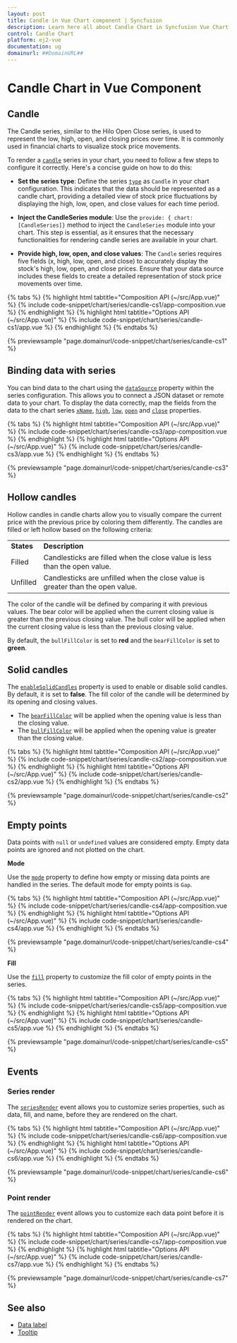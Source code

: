 ```yaml
---
layout: post
title: Candle in Vue Chart component | Syncfusion
description: Learn here all about Candle Chart in Syncfusion Vue Chart component of Syncfusion Essential JS 2 and more.
control: Candle Chart
platform: ej2-vue
documentation: ug
domainurl: ##DomainURL##
---
```


# Candle Chart in Vue Component

## Candle

The Candle series, similar to the Hilo Open Close series, is used to represent the low, high, open, and closing prices over time. It is commonly used in financial charts to visualize stock price movements.

To render a [`candle`](https://www.syncfusion.com/vue-components/vue-charts/chart-types/stock-chart) series in your chart, you need to follow a few steps to configure it correctly. Here's a concise guide on how to do this:
 
* **Set the series type**: Define the series [`type`](https://ej2.syncfusion.com/vue/documentation/api/chart/series/#type) as `Candle` in your chart configuration. This indicates that the data should be represented as a candle chart, providing a detailed view of stock price fluctuations by displaying the high, low, open, and close values for each time period.

* **Inject the CandleSeries module**: Use the `provide: { chart: [CandleSeries]}` method to inject the `CandleSeries` module into your chart. This step is essential, as it ensures that the necessary functionalities for rendering candle series are available in your chart.

* **Provide high, low, open, and close values**: The `Candle` series requires five fields (x, high, low, open, and close) to accurately display the stock's high, low, open, and close prices. Ensure that your data source includes these fields to create a detailed representation of stock price movements over time.

{% tabs %}
{% highlight html tabtitle="Composition API (~/src/App.vue)" %}
{% include code-snippet/chart/series/candle-cs1/app-composition.vue %}
{% endhighlight %}
{% highlight html tabtitle="Options API (~/src/App.vue)" %}
{% include code-snippet/chart/series/candle-cs1/app.vue %}
{% endhighlight %}
{% endtabs %}
        
{% previewsample "page.domainurl/code-snippet/chart/series/candle-cs1" %}

## Binding data with series

You can bind data to the chart using the [`dataSource`](https://ej2.syncfusion.com/vue/documentation/api/chart/series/#datasource) property within the series configuration. This allows you to connect a JSON dataset or remote data to your chart. To display the data correctly, map the fields from the data to the chart series [`xName`](https://ej2.syncfusion.com/vue/documentation/api/chart/series/#xname), [`high`](https://ej2.syncfusion.com/vue/documentation/api/chart/series/#high), [`low`](https://ej2.syncfusion.com/vue/documentation/api/chart/series/#low), [`open`](https://ej2.syncfusion.com/vue/documentation/api/chart/series/#open) and [`close`](https://ej2.syncfusion.com/vue/documentation/api/chart/series/#close) properties.

{% tabs %}
{% highlight html tabtitle="Composition API (~/src/App.vue)" %}
{% include code-snippet/chart/series/candle-cs3/app-composition.vue %}
{% endhighlight %}
{% highlight html tabtitle="Options API (~/src/App.vue)" %}
{% include code-snippet/chart/series/candle-cs3/app.vue %}
{% endhighlight %}
{% endtabs %}
        
{% previewsample "page.domainurl/code-snippet/chart/series/candle-cs3" %}

## Hollow candles

Hollow candles in candle charts allow you to visually compare the current price with the previous price by coloring them differently. The candles are filled or left hollow based on the following criteria:

<!-- markdownlint-disable MD033 -->
<table>
<tr>
<td><b>States</b></td>
<td><b>Description </b></td>
</tr>
<tr>
<td>Filled</td>
<td>Candlesticks are filled when the close value is less than the open value.</td>
</tr>
<tr>
<td>Unfilled</td>
<td>Candlesticks are unfilled when the close value is greater than the open value.</td>
</tr>
</table>

The color of the candle will be defined by comparing it with previous values. The bear color will be applied when the current closing value is greater than the previous closing value. The bull color will be applied when the current closing value is less than the previous closing value.

By default, the `bullFillColor` is set to **red** and the `bearFillColor` is set to **green**.

## Solid candles

The [`enableSolidCandles`](https://ej2.syncfusion.com/vue/documentation/api/chart/series/#enablesolidcandles) property is used to enable or disable solid candles. By default, it is set to **false**. The fill color of the candle will be determined by its opening and closing values.

* The [`bearFillColor`](https://ej2.syncfusion.com/vue/documentation/api/chart/series/#bearfillcolor) will be applied when the opening value is less than the closing value.
* The [`bullFillColor`](https://ej2.syncfusion.com/vue/documentation/api/chart/series/#bullfillcolor) will be applied when the opening value is greater than the closing value.

{% tabs %}
{% highlight html tabtitle="Composition API (~/src/App.vue)" %}
{% include code-snippet/chart/series/candle-cs2/app-composition.vue %}
{% endhighlight %}
{% highlight html tabtitle="Options API (~/src/App.vue)" %}
{% include code-snippet/chart/series/candle-cs2/app.vue %}
{% endhighlight %}
{% endtabs %}
        
{% previewsample "page.domainurl/code-snippet/chart/series/candle-cs2" %}

## Empty points

Data points with `null` or `undefined` values are considered empty. Empty data points are ignored and not plotted on the chart.

**Mode**

Use the [`mode`](https://ej2.syncfusion.com/vue/documentation/api/chart/emptyPointSettings/#mode) property to define how empty or missing data points are handled in the series. The default mode for empty points is `Gap`.

{% tabs %}
{% highlight html tabtitle="Composition API (~/src/App.vue)" %}
{% include code-snippet/chart/series/candle-cs4/app-composition.vue %}
{% endhighlight %}
{% highlight html tabtitle="Options API (~/src/App.vue)" %}
{% include code-snippet/chart/series/candle-cs4/app.vue %}
{% endhighlight %}
{% endtabs %}
        
{% previewsample "page.domainurl/code-snippet/chart/series/candle-cs4" %}

**Fill**

Use the [`fill`](https://ej2.syncfusion.com/vue/documentation/api/chart/emptyPointSettings/#fill) property to customize the fill color of empty points in the series.

{% tabs %}
{% highlight html tabtitle="Composition API (~/src/App.vue)" %}
{% include code-snippet/chart/series/candle-cs5/app-composition.vue %}
{% endhighlight %}
{% highlight html tabtitle="Options API (~/src/App.vue)" %}
{% include code-snippet/chart/series/candle-cs5/app.vue %}
{% endhighlight %}
{% endtabs %}
        
{% previewsample "page.domainurl/code-snippet/chart/series/candle-cs5" %}

## Events

### Series render

The [`seriesRender`](https://ej2.syncfusion.com/vue/documentation/api/chart#seriesrender) event allows you to customize series properties, such as data, fill, and name, before they are rendered on the chart.

{% tabs %}
{% highlight html tabtitle="Composition API (~/src/App.vue)" %}
{% include code-snippet/chart/series/candle-cs6/app-composition.vue %}
{% endhighlight %}
{% highlight html tabtitle="Options API (~/src/App.vue)" %}
{% include code-snippet/chart/series/candle-cs6/app.vue %}
{% endhighlight %}
{% endtabs %}
        
{% previewsample "page.domainurl/code-snippet/chart/series/candle-cs6" %}

### Point render

The [`pointRender`](https://ej2.syncfusion.com/vue/documentation/api/chart#pointrender) event allows you to customize each data point before it is rendered on the chart.

{% tabs %}
{% highlight html tabtitle="Composition API (~/src/App.vue)" %}
{% include code-snippet/chart/series/candle-cs7/app-composition.vue %}
{% endhighlight %}
{% highlight html tabtitle="Options API (~/src/App.vue)" %}
{% include code-snippet/chart/series/candle-cs7/app.vue %}
{% endhighlight %}
{% endtabs %}
        
{% previewsample "page.domainurl/code-snippet/chart/series/candle-cs7" %}

## See also

* [Data label](../data-labels/)
* [Tooltip](../tool-tip/)